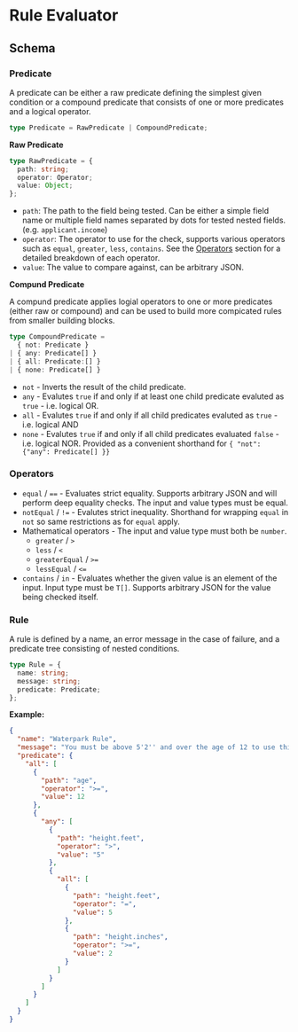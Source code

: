 # Rule Evaluator

## Schema

### Predicate

A predicate can be either a raw predicate defining the simplest given condition or a compound predicate that consists of one or more predicates and a logical operator.

```typescript
type Predicate = RawPredicate | CompoundPredicate;
```

**Raw Predicate**

```typescript
type RawPredicate = {
  path: string;
  operator: Operator;
  value: Object;
};
```

- `path`: The path to the field being tested. Can be either a simple field name or multiple field names separated by dots for tested nested fields. (e.g. `applicant.income`)
- `operator`: The operator to use for the check, supports various operators such as `equal`, `greater`, `less`, `contains`. See the [Operators](#operators) section for a detailed breakdown of each operator.
- `value`: The value to compare against, can be arbitrary JSON.

**Compund Predicate**

A compund predicate applies logial operators to one or more predicates (either raw or compound) and can be used to build more compicated rules from smaller building blocks.

```typescript
type CompoundPredicate =
  { not: Predicate }
| { any: Predicate[] }
| { all: Predicate:[] }
| { none: Predicate[] }
```

- `not` - Inverts the result of the child predicate.
- `any` - Evalutes `true` if and only if at least one child predicate evaluted as `true` - i.e. logical OR.
- `all` - Evalutes `true` if and only if all child predicates evaluted as `true` - i.e. logical AND
- `none` - Evalutes `true` if and only if all child predicates evaluated `false` - i.e. logical NOR. Provided as a convenient shorthand for `{ "not": {"any": Predicate[] }}`

### Operators

- `equal` / `==` - Evaluates strict equality. Supports arbitrary JSON and will perform deep equality checks. The input and value types must be equal.
- `notEqual` / `!=` - Evalutes strict inequality. Shorthand for wrapping `equal` in `not` so same restrictions as for `equal` apply.
- Mathematical operators - The input and value type must both be `number`.
  - `greater` / `>`
  - `less` / `<`
  - `greaterEqual` / `>=`
  - `lessEqual` / `<=`
- `contains` / `in` - Evaluates whether the given value is an element of the input. Input type must be `T[]`. Supports arbitrary JSON for the value being checked itself.

### Rule

A rule is defined by a name, an error message in the case of failure, and a predicate tree consisting of nested conditions.

```typescript
type Rule = {
  name: string;
  message: string;
  predicate: Predicate;
};
```

**Example:**

```JSON
{
  "name": "Waterpark Rule",
  "message": "You must be above 5'2'' and over the age of 12 to use this water slide",
  "predicate": {
    "all": [
      {
        "path": "age",
        "operator": ">=",
        "value": 12
      },
      {
        "any": [
          {
            "path": "height.feet",
            "operator": ">",
            "value": "5"
          },
          {
            "all": [
              {
                "path": "height.feet",
                "operator": "=",
                "value": 5
              },
              {
                "path": "height.inches",
                "operator": ">=",
                "value": 2
              }
            ]
          }
        ]
      }
    ]
  }
}
```
